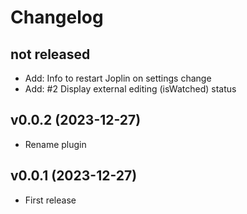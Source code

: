# Changelog

## not released

- Add: Info to restart Joplin on settings change
- Add: #2 Display external editing (isWatched) status

## v0.0.2 (2023-12-27)

- Rename plugin

## v0.0.1 (2023-12-27)

- First release
